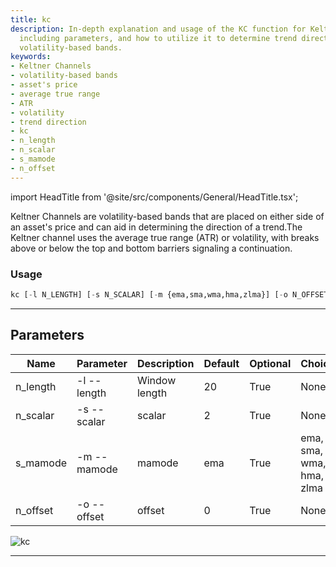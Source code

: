 ```yaml
---
title: kc
description: In-depth explanation and usage of the KC function for Keltner Channels;
  including parameters, and how to utilize it to determine trend direction through
  volatility-based bands.
keywords:
- Keltner Channels
- volatility-based bands
- asset's price
- average true range
- ATR
- volatility
- trend direction
- kc
- n_length
- n_scalar
- s_mamode
- n_offset
---
```


import HeadTitle from '@site/src/components/General/HeadTitle.tsx';

<HeadTitle title="stocks /ta/kc - Reference | OpenBB Terminal Docs" />

Keltner Channels are volatility-based bands that are placed on either side of an asset's price and can aid in determining the direction of a trend.The Keltner channel uses the average true range (ATR) or volatility, with breaks above or below the top and bottom barriers signaling a continuation.

### Usage

```python wordwrap
kc [-l N_LENGTH] [-s N_SCALAR] [-m {ema,sma,wma,hma,zlma}] [-o N_OFFSET]
```

---

## Parameters

| Name | Parameter | Description | Default | Optional | Choices |
| ---- | --------- | ----------- | ------- | -------- | ------- |
| n_length | -l  --length | Window length | 20 | True | None |
| n_scalar | -s  --scalar | scalar | 2 | True | None |
| s_mamode | -m  --mamode | mamode | ema | True | ema, sma, wma, hma, zlma |
| n_offset | -o  --offset | offset | 0 | True | None |

![kc](https://user-images.githubusercontent.com/46355364/154311120-a769ee53-901b-401f-907f-cacac43ee9b9.png)

---
